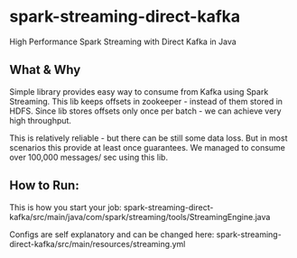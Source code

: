 # spark-streaming-direct-kafka
High Performance Spark Streaming with Direct Kafka in Java

## What & Why

Simple library provides easy way to consume from Kafka using Spark Streaming. This lib keeps offsets in zookeeper - instead of them stored in HDFS. Since lib stores offsets only once per batch - we can achieve very high throughput.

This is relatively reliable - but there can be still some data loss. But in most scenarios this provide at least once guarantees.
We managed to consume over 100,000 messages/ sec using this lib.

## How to Run:

This is how you start your job:
spark-streaming-direct-kafka/src/main/java/com/spark/streaming/tools/StreamingEngine.java

Configs are self explanatory and can be changed here:
spark-streaming-direct-kafka/src/main/resources/streaming.yml



